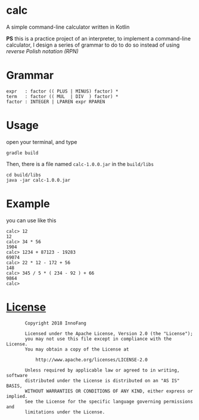 # calc

A simple command-line calculator written in Kotlin

**PS** this is a practice project of an interpreter, to implement a command-line calculator, I design a series of grammar to do to do so instead of using _reverse Polish notation (RPN)_

# Grammar

```
expr   : factor (( PLUS | MINUS) factor) *
term   : factor (( MUL  | DIV  ) factor) *
factor : INTEGER | LPAREN expr RPAREN
```

# Usage

open your terminal, and type

```
gradle build
```

Then, there is a file named `calc-1.0.0.jar` in the `build/libs`

```
cd build/libs
java -jar calc-1.0.0.jar
```

# Example

you can use like this

```
calc> 12
12
calc> 34 * 56
1904
calc> 1234 + 87123 - 19283
69074
calc> 22 * 12 - 172 + 56
148
calc> 345 / 5 * ( 234 - 92 ) + 66
9864
calc>
```

# [License]()

           Copyright 2018 InnoFang

           Licensed under the Apache License, Version 2.0 (the "License");
           you may not use this file except in compliance with the License.
           You may obtain a copy of the License at

               http://www.apache.org/licenses/LICENSE-2.0

           Unless required by applicable law or agreed to in writing, software
           distributed under the License is distributed on an "AS IS" BASIS,
           WITHOUT WARRANTIES OR CONDITIONS OF ANY KIND, either express or implied.
           See the License for the specific language governing permissions and
           limitations under the License.